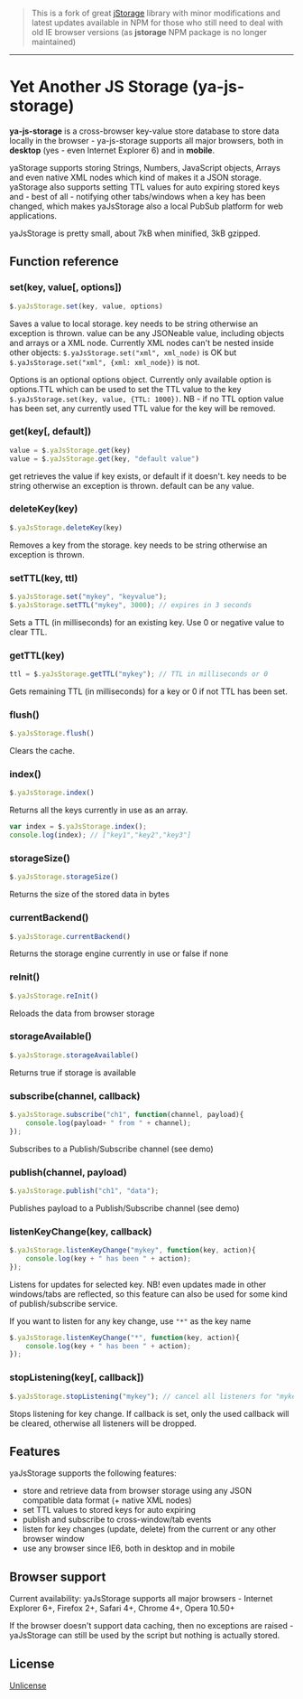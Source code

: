

> This is a fork of great [jStorage](https://github.com/andris9/jStorage) library with minor modifications and latest updates available in NPM for those who still need to deal with old IE browser versions (as **jstorage** NPM package is no longer maintained) 
----

# Yet Another JS Storage (ya-js-storage)

**ya-js-storage** is a cross-browser key-value store database to store data locally in the browser - ya-js-storage supports all major browsers, both in **desktop** (yes - even Internet Explorer 6) and in **mobile**.

yaStorage supports storing Strings, Numbers, JavaScript objects, Arrays and even native XML nodes which kind of makes it a JSON storage. yaStorage also supports setting TTL values for auto expiring stored keys and - best of all - notifying other tabs/windows when a key has been changed, which makes yaJsStorage also a local PubSub platform for web applications.

yaJsStorage is pretty small, about 7kB when minified, 3kB gzipped.

## Function reference

### set(key, value[, options])

```javascript
$.yaJsStorage.set(key, value, options)
```

Saves a value to local storage. key needs to be string otherwise an exception is thrown. value can be any JSONeable value, including objects and arrays or a XML node.
Currently XML nodes can't be nested inside other objects: `$.yaJsStorage.set("xml", xml_node)` is OK but `$.yaJsStorage.set("xml", {xml: xml_node})` is not.

Options is an optional options object. Currently only available option is options.TTL which can be used to set the TTL value to the key `$.yaJsStorage.set(key, value, {TTL: 1000})`. NB - if no TTL option value has been set, any currently used TTL value for the key will be removed.

### get(key[, default])

```javascript
value = $.yaJsStorage.get(key)
value = $.yaJsStorage.get(key, "default value")
```

get retrieves the value if key exists, or default if it doesn't. key needs to be string otherwise an exception is thrown. default can be any value.

### deleteKey(key)

```javascript
$.yaJsStorage.deleteKey(key)
```

Removes a key from the storage. key needs to be string otherwise an exception is thrown.

### setTTL(key, ttl)

```javascript
$.yaJsStorage.set("mykey", "keyvalue");
$.yaJsStorage.setTTL("mykey", 3000); // expires in 3 seconds
```

Sets a TTL (in milliseconds) for an existing key. Use 0 or negative value to clear TTL.

### getTTL(key)

```javascript
ttl = $.yaJsStorage.getTTL("mykey"); // TTL in milliseconds or 0
```

Gets remaining TTL (in milliseconds) for a key or 0 if not TTL has been set.

### flush()

```javascript
$.yaJsStorage.flush()
```

Clears the cache.

### index()

```javascript
$.yaJsStorage.index()
```

Returns all the keys currently in use as an array.

```javascript
var index = $.yaJsStorage.index();
console.log(index); // ["key1","key2","key3"]
```

### storageSize()

```javascript
$.yaJsStorage.storageSize()
```

Returns the size of the stored data in bytes

### currentBackend()

```javascript
$.yaJsStorage.currentBackend()
```

Returns the storage engine currently in use or false if none

### reInit()

```javascript
$.yaJsStorage.reInit()
```

Reloads the data from browser storage

### storageAvailable()

```javascript
$.yaJsStorage.storageAvailable()
```

Returns true if storage is available

### subscribe(channel, callback)

```javascript
$.yaJsStorage.subscribe("ch1", function(channel, payload){
    console.log(payload+ " from " + channel);
});
```

Subscribes to a Publish/Subscribe channel (see demo)

### publish(channel, payload)

```javascript
$.yaJsStorage.publish("ch1", "data");
```

Publishes payload to a Publish/Subscribe channel (see demo)

### listenKeyChange(key, callback)

```javascript
$.yaJsStorage.listenKeyChange("mykey", function(key, action){
    console.log(key + " has been " + action);
});
```

Listens for updates for selected key. NB! even updates made in other windows/tabs are reflected, so this feature can also be used for some kind of publish/subscribe service.

If you want to listen for any key change, use `"*"` as the key name

```javascript
$.yaJsStorage.listenKeyChange("*", function(key, action){
    console.log(key + " has been " + action);
});
```

### stopListening(key[, callback])

```javascript
$.yaJsStorage.stopListening("mykey"); // cancel all listeners for "mykey" change
```

Stops listening for key change. If callback is set, only the used callback will be cleared, otherwise all listeners will be dropped.

## Features

yaJsStorage supports the following features:

  * store and retrieve data from browser storage using any JSON compatible data format (+ native XML nodes)
  * set TTL values to stored keys for auto expiring
  * publish and subscribe to cross-window/tab events
  * listen for key changes (update, delete) from the current or any other browser window
  * use any browser since IE6, both in desktop and in mobile

## Browser support

Current availability: yaJsStorage supports all major browsers - Internet Explorer 6+, Firefox 2+,
Safari 4+, Chrome 4+, Opera 10.50+

If the browser doesn't support data caching, then no exceptions are raised - yaJsStorage can still
be used by the script but nothing is actually stored.

## License

[Unlicense](http://unlicense.org/)
